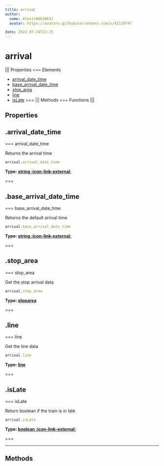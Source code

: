 ```yaml
---
title: arrival
author:
  name: Alexis06030631
  avatar: https://avatars.githubusercontent.com/u/61119747

date: 2022-07-24T22:15
---
```


# arrival

||| Properties
=== Elements
- [arrival_date_time](#arrival_date_time)
- [base_arrival_date_time](#base_arrival_date_time)
- [stop_area](#stop_area)
- [line](#line)
- [isLate](#isLate)
===
||| Methods
=== Functions
|||
## Properties
## .arrival_date_time

=== arrival_date_time

Returns the arrival time


```javascript
arrival.arrival_date_time
```
**Type: [string :icon-link-external:](https://developer.mozilla.org/en-US/docs/Web/JavaScript/Reference/Global_Objects/String)**

===

## .base_arrival_date_time

=== base_arrival_date_time

Returns the default arrival time


```javascript
arrival.base_arrival_date_time
```
**Type: [string :icon-link-external:](https://developer.mozilla.org/en-US/docs/Web/JavaScript/Reference/Global_Objects/String)**

===

## .stop_area

=== stop_area

Get the stop arrival data


```javascript
arrival.stop_area
```
**Type: [stoparea](../structures/stoparea)**

===

## .line

=== line

Get the line data


```javascript
arrival.line
```
**Type: [line](../structures/line)**

===

## .isLate

=== isLate

Return boolean if the train is in late


```javascript
arrival.isLate
```
**Type: [boolean :icon-link-external:](https://developer.mozilla.org/en-US/docs/Web/JavaScript/Reference/Global_Objects/Boolean)**

===

---
## Methods
